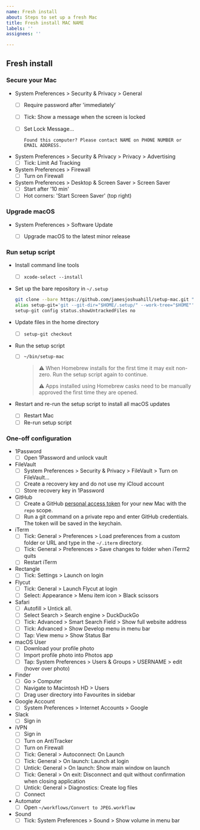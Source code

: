 ```yaml
---
name: Fresh install
about: Steps to set up a fresh Mac
title: Fresh install MAC NAME
labels: ''
assignees: ''

---
```


## Fresh install

### Secure your Mac

- System Preferences > Security & Privacy > General
  - [ ] Require password after 'immediately'
  - [ ] Tick: Show a message when the screen is locked
  - [ ] Set Lock Message...

    `Found this computer? Please contact NAME on PHONE NUMBER or EMAIL ADDRESS.`

- System Preferences > Security & Privacy > Privacy > Advertising
  - [ ] Tick: Limit Ad Tracking

- System Preferences > Firewall
  - [ ] Turn on Firewall

- System Preferences > Desktop & Screen Saver > Screen Saver
  - [ ] Start after '10 min'
  - [ ] Hot corners: 'Start Screen Saver' (top right)

### Upgrade macOS

- System Preferences > Software Update

  - [ ] Upgrade macOS to the latest minor release

### Run setup script

- Install command line tools
  - [ ] `xcode-select --install`

- Set up the bare repository in `~/.setup`
  ```bash
  git clone --bare https://github.com/jamesjoshuahill/setup-mac.git "$HOME/.setup/"
  alias setup-git='git --git-dir="$HOME/.setup/" --work-tree="$HOME"'
  setup-git config status.showUntrackedFiles no
  ```

- Update files in the home directory
  - [ ] `setup-git checkout`

- Run the setup script
  - [ ] `~/bin/setup-mac`
    > ⚠️ When Homebrew installs for the first time it may exit non-zero. Run
    > the setup script again to continue.
    >
    > ⚠️ Apps installed using Homebrew casks need to be manually approved the
    > first time they are opened.

- Restart and re-run the setup script to install all macOS updates
  - [ ] Restart Mac
  - [ ] Re-run setup script

### One-off configuration

- 1Password
    - [ ] Open 1Password and unlock vault

- FileVault
    - [ ] System Preferences > Security & Privacy > FileVault > Turn on FileVault...
    - [ ] Create a recovery key and do not use my iCloud account
    - [ ] Store recovery key in 1Password

- GitHub
    - [ ] Create a GitHub [personal access token](https://help.github.com/en/articles/creating-a-personal-access-token-for-the-command-line) for your new Mac with the `repo` scope.
    - [ ] Run a git command on a private repo and enter GitHub credentials. The token will be saved in the keychain.

- iTerm
    - [ ] Tick: General > Preferences > Load preferences from a custom folder or URL and type in the `~/.iterm` directory.
    - [ ] Tick: General > Preferences > Save changes to folder when iTerm2 quits
    - [ ] Restart iTerm

- Rectangle
    - [ ] Tick: Settings > Launch on login

- Flycut
    - [ ] Tick: General > Launch Flycut at login
    - [ ] Select: Appearance > Menu item icon > Black scissors

- Safari
    - [ ] Autofill > Untick all.
    - [ ] Select Search > Search engine > DuckDuckGo
    - [ ] Tick: Advanced > Smart Search Field > Show full website address
    - [ ] Tick: Advanced > Show Develop menu in menu bar
    - [ ] Tap: View menu > Show Status Bar

- macOS User
    - [ ] Download your profile photo
    - [ ] Import profile photo into Photos app
    - [ ] Tap: System Preferences > Users & Groups > USERNAME > edit (hover over photo)

- Finder
    - [ ] Go > Computer
    - [ ] Navigate to Macintosh HD > Users
    - [ ] Drag user directory into Favourites in sidebar

- Google Account
    - [ ] System Preferences > Internet Accounts > Google

- Slack
    - [ ] Sign in

- iVPN
    - [ ] Sign in
    - [ ] Turn on AntiTracker
    - [ ] Turn on Firewall
    - [ ] Tick: General > Autoconnect: On Launch
    - [ ] Tick: General > On launch: Launch at login
    - [ ] Untick: General > On launch: Show main window on launch
    - [ ] Tick: General > On exit: Disconnect and quit without confirmation when closing application
    - [ ] Untick: General > Diagnostics: Create log files
    - [ ] Connect

- Automator
    - [ ] Open `~/workflows/Convert to JPEG.workflow`

- Sound
    - [ ] Tick: System Preferences > Sound > Show volume in menu bar
